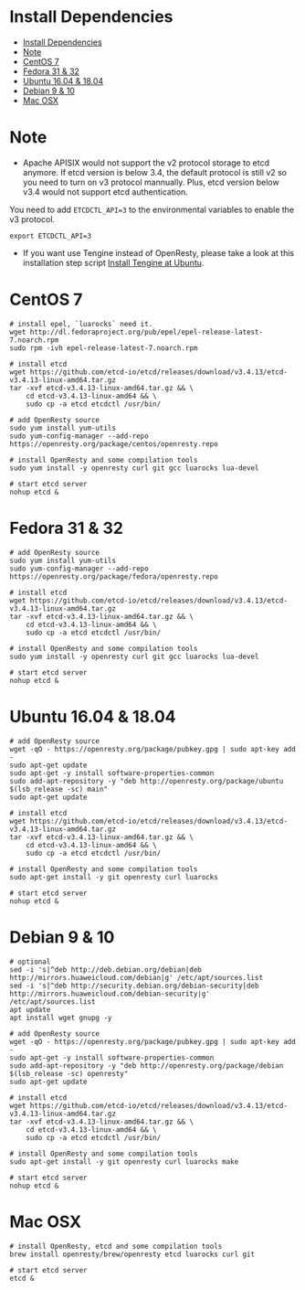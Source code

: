 <!--
#
# Licensed to the Apache Software Foundation (ASF) under one or more
# contributor license agreements.  See the NOTICE file distributed with
# this work for additional information regarding copyright ownership.
# The ASF licenses this file to You under the Apache License, Version 2.0
# (the "License"); you may not use this file except in compliance with
# the License.  You may obtain a copy of the License at
#
#     http://www.apache.org/licenses/LICENSE-2.0
#
# Unless required by applicable law or agreed to in writing, software
# distributed under the License is distributed on an "AS IS" BASIS,
# WITHOUT WARRANTIES OR CONDITIONS OF ANY KIND, either express or implied.
# See the License for the specific language governing permissions and
# limitations under the License.
#
-->

# Install Dependencies
- [Install Dependencies](#install-dependencies)
- [Note](#note)
- [CentOS 7](#centos-7)
- [Fedora 31 & 32](#fedora-31--32)
- [Ubuntu 16.04 & 18.04](#ubuntu-1604--1804)
- [Debian 9 & 10](#debian-9--10)
- [Mac OSX](#mac-osx)

Note
====
- Apache APISIX would not support the v2 protocol storage to etcd anymore. If etcd version is below 3.4, the default protocol is still v2 so you need to turn on v3 protocol mannually. Plus, etcd version below v3.4 would not support etcd authentication.

You need to add `ETCDCTL_API=3` to the environmental variables to enable the v3 protocol.

```shell
export ETCDCTL_API=3
```

- If you want use Tengine instead of OpenResty, please take a look at this installation step script [Install Tengine at Ubuntu](../.travis/linux_tengine_runner.sh).


CentOS 7
========

```shell
# install epel, `luarocks` need it.
wget http://dl.fedoraproject.org/pub/epel/epel-release-latest-7.noarch.rpm
sudo rpm -ivh epel-release-latest-7.noarch.rpm

# install etcd
wget https://github.com/etcd-io/etcd/releases/download/v3.4.13/etcd-v3.4.13-linux-amd64.tar.gz
tar -xvf etcd-v3.4.13-linux-amd64.tar.gz && \
    cd etcd-v3.4.13-linux-amd64 && \
    sudo cp -a etcd etcdctl /usr/bin/

# add OpenResty source
sudo yum install yum-utils
sudo yum-config-manager --add-repo https://openresty.org/package/centos/openresty.repo

# install OpenResty and some compilation tools
sudo yum install -y openresty curl git gcc luarocks lua-devel

# start etcd server
nohup etcd &
```

Fedora 31 & 32
==============

```shell
# add OpenResty source
sudo yum install yum-utils
sudo yum-config-manager --add-repo https://openresty.org/package/fedora/openresty.repo

# install etcd
wget https://github.com/etcd-io/etcd/releases/download/v3.4.13/etcd-v3.4.13-linux-amd64.tar.gz
tar -xvf etcd-v3.4.13-linux-amd64.tar.gz && \
    cd etcd-v3.4.13-linux-amd64 && \
    sudo cp -a etcd etcdctl /usr/bin/

# install OpenResty and some compilation tools
sudo yum install -y openresty curl git gcc luarocks lua-devel

# start etcd server
nohup etcd &
```

Ubuntu 16.04 & 18.04
====================

```shell
# add OpenResty source
wget -qO - https://openresty.org/package/pubkey.gpg | sudo apt-key add -
sudo apt-get update
sudo apt-get -y install software-properties-common
sudo add-apt-repository -y "deb http://openresty.org/package/ubuntu $(lsb_release -sc) main"
sudo apt-get update

# install etcd
wget https://github.com/etcd-io/etcd/releases/download/v3.4.13/etcd-v3.4.13-linux-amd64.tar.gz
tar -xvf etcd-v3.4.13-linux-amd64.tar.gz && \
    cd etcd-v3.4.13-linux-amd64 && \
    sudo cp -a etcd etcdctl /usr/bin/

# install OpenResty and some compilation tools
sudo apt-get install -y git openresty curl luarocks

# start etcd server
nohup etcd &
```

Debian 9 & 10
=============

```shell
# optional
sed -i 's|^deb http://deb.debian.org/debian|deb http://mirrors.huaweicloud.com/debian|g' /etc/apt/sources.list
sed -i 's|^deb http://security.debian.org/debian-security|deb http://mirrors.huaweicloud.com/debian-security|g' /etc/apt/sources.list
apt update
apt install wget gnupg -y

# add OpenResty source
wget -qO - https://openresty.org/package/pubkey.gpg | sudo apt-key add -
sudo apt-get -y install software-properties-common
sudo add-apt-repository -y "deb http://openresty.org/package/debian $(lsb_release -sc) openresty"
sudo apt-get update

# install etcd
wget https://github.com/etcd-io/etcd/releases/download/v3.4.13/etcd-v3.4.13-linux-amd64.tar.gz
tar -xvf etcd-v3.4.13-linux-amd64.tar.gz && \
    cd etcd-v3.4.13-linux-amd64 && \
    sudo cp -a etcd etcdctl /usr/bin/

# install OpenResty and some compilation tools
sudo apt-get install -y git openresty curl luarocks make

# start etcd server
nohup etcd &
```

Mac OSX
=======

```shell
# install OpenResty, etcd and some compilation tools
brew install openresty/brew/openresty etcd luarocks curl git

# start etcd server
etcd &
```
